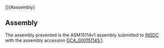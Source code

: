 []{#assembly}

Assembly
--------

The assembly presented is the ASM15114v1 assembly submitted to
[INSDC](http://www.insdc.org) with the assembly accession
[GCA\_000151145.1](http://www.ebi.ac.uk/ena/data/view/GCA_000151145.1).
